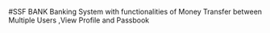 #SSF BANK
Banking System with functionalities of Money Transfer between Multiple Users ,View Profile and Passbook

